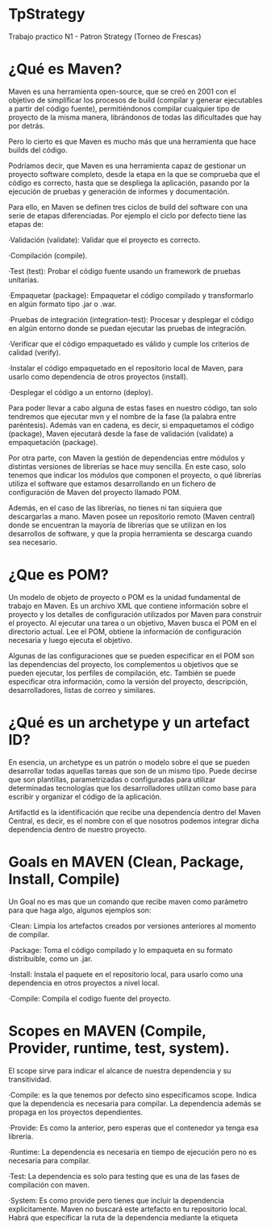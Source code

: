 # TpStrategy
Trabajo practico N1 - Patron Strategy (Torneo de Frescas)

# ¿Qué es Maven?

Maven es una herramienta open-source, que se creó en 2001 con el objetivo de simplificar los procesos de build (compilar y generar ejecutables a partir del código fuente), permitiéndonos compilar cualquier tipo de proyecto de la misma manera, librándonos de todas las dificultades que hay por detrás.

Pero lo cierto es que Maven es mucho más que una herramienta que hace builds del código.

Podríamos decir, que Maven es una herramienta capaz de gestionar un proyecto software completo, desde la etapa en la que se comprueba que el código es correcto, hasta que se despliega la aplicación, pasando por la ejecución de pruebas y generación de informes y documentación.

Para ello, en Maven se definen tres ciclos de build del software con una serie de etapas diferenciadas. Por ejemplo el ciclo por defecto tiene las etapas de:

·Validación (validate): Validar que el proyecto es correcto.

·Compilación (compile).

·Test (test): Probar el código fuente usando un framework de pruebas unitarias.

·Empaquetar (package): Empaquetar el código compilado y transformarlo en algún formato tipo .jar o .war.

·Pruebas de integración (integration-test): Procesar y desplegar el código en algún entorno donde se puedan ejecutar las pruebas de integración.

·Verificar que el código empaquetado es válido y cumple los criterios de calidad (verify).

·Instalar el código empaquetado en el repositorio local de Maven, para usarlo como dependencia de otros proyectos (install).

·Desplegar el código a un entorno (deploy).

Para poder llevar a cabo alguna de estas fases en nuestro código, tan solo tendremos que ejecutar mvn y el nombre de la fase (la palabra entre paréntesis). Además van en cadena, es decir, si empaquetamos el código (package), Maven ejecutará desde la fase de validación (validate) a empaquetación (package).

Por otra parte, con Maven la gestión de dependencias entre módulos y distintas versiones de librerías se hace muy sencilla. En este caso, solo tenemos que indicar los módulos que componen el proyecto, o qué librerías utiliza el software que estamos desarrollando en un fichero de configuración de Maven del proyecto llamado POM.

Además, en el caso de las librerías, no tienes ni tan siquiera que descargarlas a mano. Maven posee un repositorio remoto (Maven central) donde se encuentran la mayoría de librerías que se utilizan en los desarrollos de software, y que la propia herramienta se descarga cuando sea necesario.

# ¿Que es POM?

Un modelo de objeto de proyecto o POM es la unidad fundamental de trabajo en Maven. Es un archivo XML que contiene información sobre el proyecto y los detalles de configuración utilizados por Maven para construir el proyecto. Al ejecutar una tarea o un objetivo, Maven busca el POM en el directorio actual. Lee el POM, obtiene la información de configuración necesaria y luego ejecuta el objetivo.

Algunas de las configuraciones que se pueden especificar en el POM son las dependencias del proyecto, los complementos u objetivos que se pueden ejecutar, los perfiles de compilación, etc. También se puede especificar otra información, como la versión del proyecto, descripción, desarrolladores, listas de correo y similares.

# ¿Qué es un archetype y un artefact ID?

En esencia, un archetype es un patrón o modelo sobre el que se pueden desarrollar todas aquellas tareas que son de un mismo tipo. Puede decirse que son plantillas, parametrizadas o configuradas para utilizar determinadas tecnologías que los desarrolladores utilizan como base para escribir y organizar el código de la aplicación.

ArtifactId es la identificación que recibe una dependencia dentro del Maven Central, es decir, es el nombre con el que nosotros podemos integrar dicha dependencia dentro de nuestro proyecto.

# Goals en MAVEN (Clean, Package, Install, Compile)

Un Goal no es mas que un comando que recibe maven como parámetro para que haga algo, algunos ejemplos son:

·Clean: Limpia los artefactos creados por versiones anteriores al momento de compilar.

·Package: Toma el código compilado y lo empaqueta en su formato distribuible, como un .jar.

·Install: Instala el paquete en el repositorio local, para usarlo como una dependencia en otros proyectos a nivel local.

·Compile: Compila el codigo fuente del proyecto.

# Scopes en MAVEN (Compile, Provider, runtime, test, system).

El scope sirve para indicar el alcance de nuestra dependencia y su transitividad. 

·Compile: es la que tenemos por defecto sino especificamos scope. Indica que la dependencia es necesaria para compilar. La dependencia además se propaga en los proyectos dependientes.

·Provide: Es como la anterior, pero esperas que el contenedor ya tenga esa libreria. 

·Runtime: La dependencia es necesaria en tiempo de ejecución pero no es necesaria para compilar.

·Test: La dependencia es solo para testing que es una de las fases de compilación con maven.

·System: Es como provide pero tienes que incluir la dependencia explicitamente. Maven no buscará este artefacto en tu repositorio local. Habrá que especificar la ruta de la dependencia mediante la etiqueta <systemPath>












